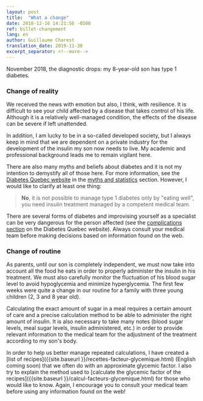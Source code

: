 ```yaml
---
layout: post
title:  "What a change"
date: 2018-12-16 14:21:56 -0500
ref: billet-changement
lang: en
author: Guillaume Charest
translation_date: 2019-11-30
excerpt_separator: <!--more-->
---
```

November 2018, the diagnostic drops: my 8-year-old son has type 1 diabetes.
<!--more-->

### Change of reality

We received the news with emotion but also, I think, with resilience.
It is difficult to see your child affected by a disease that takes control of his life.
Although it is a relatively well-managed condition, the effects of the disease can be severe if left unattended.

In addition, I am lucky to be in a so-called developed society, but I always keep in mind that we are dependent on a private industry for the development of the insulin my son now needs to live.
My academic and professional background leads me to remain vigilant here.

There are also many myths and beliefs about diabetes and it is not my intention to demystify all of those here.
For more information, see the [Diabetes Quebec website](https://www.diabete.qc.ca/en/) in the [myths and statistics](https://www.diabete.qc.ca/en/understand-diabetes/all-about-diabetes/myths-and-statistics/) section.
However, I would like to clarify at least one thing:

>**No**, it is not possible to manage type 1 diabetes only by "eating well", you need insulin treatment managed by a competent medical team.

There are several forms of diabetes and improvising yourself as a specialist can be very dangerous for the person affected (see the [complications section](https://www.diabete.qc.ca/en/understand-diabetes/all-about-diabetes/complications/) on the Diabetes Quebec website).
Always consult your medical team before making decisions based on information found on the web.

### Change of routine

As parents, until our son is completely independent, we must now take into account all the food he eats in order to properly administer the insulin in his treatment.
We must also carefully monitor the fluctuation of his blood sugar level to avoid hypoglycemia and minimize hyperglycemia.
The first few weeks were quite a change in our routine for a family with three young children (2, 3 and 8 year old).

Calculating the exact amount of sugar in a meal requires a certain amount of care and a precise calculation method to be able to administer the right amount of insulin.
It is also necessary to take many notes (blood sugar levels, meal sugar levels, insulin administered, etc.) in order to provide relevant information to the medical team for the adjustment of the treatment according to my son's body.

In order to help us better manage repeated calculations, I have created a [list of recipes]({{site.baseurl }}/recettes-facteur-glycemique.html) (English coming soon) that we often do with an approximate glycemic factor.
I also try to explain the method used to [calculate the glycemic factor of the recipes]({{site.baseurl }}/calcul-facteurs-glycemique.html) for those who would like to know.
Again, I encourage you to consult your medical team before using any information found on the web!
